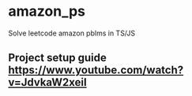 # amazon_ps
Solve leetcode amazon pblms in TS/JS

## Project setup guide https://www.youtube.com/watch?v=JdvkaW2xeiI